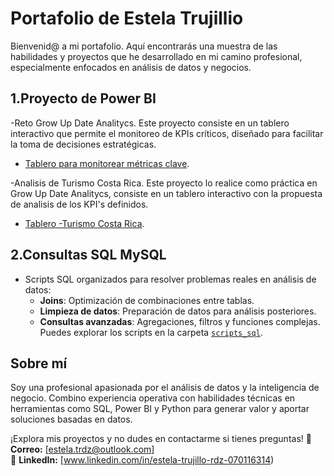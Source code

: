 # Portafolio de Estela Trujillio

Bienvenid@ a mi portafolio. Aquí encontrarás una muestra de las habilidades y proyectos que he desarrollado en mi camino profesional, especialmente enfocados en análisis de datos y negocios.

## 1.Proyecto de Power BI
-Reto Grow Up Date Analitycs. Este proyecto consiste en un tablero interactivo que permite el monitoreo de KPIs críticos, diseñado para facilitar la toma de decisiones estratégicas.
- [Tablero para monitorear métricas clave](https://github.com/estelatrdz/estelatr/blob/main/Reto%20Grow%20UP.pbix).
 
-Analisis de Turismo Costa Rica. Este proyecto lo realice como práctica en Grow Up Date Analitycs, consiste en un tablero interactivo con la propuesta de analisis de los KPI's definidos.
- [Tablero -Turismo Costa Rica](https://github.com/estelatrdz/estelatr/blob/main/Turismo%20Costa%20Rica.pbix).

## 2.Consultas SQL MySQL
- Scripts SQL organizados para resolver problemas reales en análisis de datos:
  - **Joins**: Optimización de combinaciones entre tablas.
  - **Limpieza de datos**: Preparación de datos para análisis posteriores.
  - **Consultas avanzadas**: Agregaciones, filtros y funciones complejas.
Puedes explorar los scripts en la carpeta [`scripts_sql`](https://github.com/estelatrdz/estelatr/tree/main/Scripts%20MySQL).

## **Sobre mí**
Soy una profesional apasionada por el análisis de datos y la inteligencia de negocio. Combino experiencia operativa con habilidades técnicas en herramientas como SQL, Power BI y Python para generar valor y aportar soluciones basadas en datos.


¡Explora mis proyectos y no dudes en contactarme si tienes preguntas!
📧 **Correo:** [estela.trdz@outlook.com]  
🔗 **LinkedIn:** [www.linkedin.com/in/estela-trujillo-rdz-070116314)

